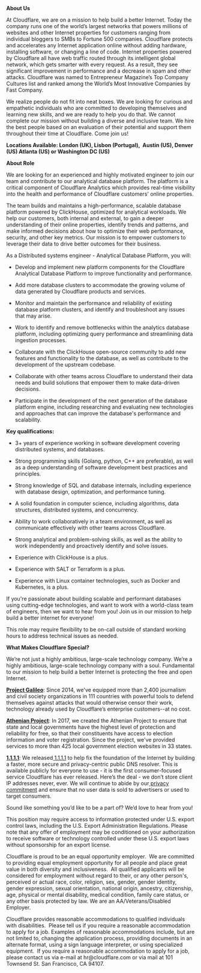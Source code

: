 <div class="content-intro">
	<div><strong>About Us</strong></div>
	<div>
		<p>At Cloudflare, we are on a mission to help build a better Internet. Today the company runs one of the world’s largest networks that powers millions of websites and other Internet properties for customers ranging from individual bloggers to SMBs to Fortune 500 companies. Cloudflare protects and accelerates any Internet application online without adding hardware, installing software, or changing a line of code. Internet properties powered by Cloudflare all have web traffic routed through its intelligent global network, which gets smarter with every request. As a result, they see significant improvement in performance and a decrease in spam and other attacks. Cloudflare was named to Entrepreneur Magazine’s Top Company Cultures list and ranked among the World’s Most Innovative Companies by Fast Company.&nbsp;</p>
		<p><span style="font-weight: 400;">We realize people do not fit into neat boxes. We are looking for curious and empathetic individuals who are committed to developing themselves and learning new skills, and we are ready to help you do that. We cannot complete our mission without building a diverse and inclusive team. We hire the best people based on an evaluation of their potential and support them throughout their time at Cloudflare. Come join us!&nbsp;</span></p>
	</div>
</div>
<p><strong>Locations Available: London (UK), Lisbon (Portugal),&nbsp; Austin (US), Denver (US) Atlanta (US) or Washington DC (US)</strong></p>
<p><strong>About Role</strong></p>
<p><span style="font-weight: 400;">We are looking for an experienced and highly motivated engineer to join our team and contribute to our analytical database platform. The platform is a critical component of Cloudflare Analytics which provides real-time visibility into the health and performance of Cloudflare customers' online properties.</span></p>
<p><span style="font-weight: 400;">The team builds and maintains a high-performance, scalable database platform powered by ClickHouse, optimized for analytical workloads. We help our customers, both internal and external, to gain a deeper understanding of their online properties, identify trends and patterns, and make informed decisions about how to optimize their web performance, security, and other key metrics. Our mission is to empower customers to leverage their data to drive better outcomes for their business.</span></p>
<p><span style="font-weight: 400;">As a Distributed systems engineer - Analytical Database Platform, you will:</span></p>
<ul>
	<li style="font-weight: 400;">
		<p><span style="font-weight: 400;">Develop and implement new platform components for the Cloudflare Analytical Database Platform to improve functionality and performance.</span></p>
	</li>
	<li style="font-weight: 400;">
		<p><span style="font-weight: 400;">Add more database clusters to accommodate the growing volume of data generated by Cloudflare products and services.</span></p>
	</li>
	<li style="font-weight: 400;">
		<p><span style="font-weight: 400;">Monitor and maintain the performance and reliability of existing database platform clusters, and identify and troubleshoot any issues that may arise.</span></p>
	</li>
	<li style="font-weight: 400;">
		<p><span style="font-weight: 400;">Work to identify and remove bottlenecks within the analytics database platform, including optimizing query performance and streamlining data ingestion processes.</span></p>
	</li>
	<li style="font-weight: 400;">
		<p><span style="font-weight: 400;">Collaborate with the ClickHouse open-source community to add new features and functionality to the database, as well as contribute to the development of the upstream codebase.</span></p>
	</li>
	<li style="font-weight: 400;">
		<p><span style="font-weight: 400;">Collaborate with other teams across Cloudflare to understand their data needs and build solutions that empower them to make data-driven decisions.</span></p>
	</li>
	<li style="font-weight: 400;">
		<p><span style="font-weight: 400;">Participate in the development of the next generation of the database platform engine, including researching and evaluating new technologies and approaches that can improve the database's performance and scalability.</span></p>
	</li>
</ul>
<p><strong>Key qualifications:</strong></p>
<ul>
	<li style="font-weight: 400;">
		<p><span style="font-weight: 400;">3+ years of experience working in software development covering distributed systems, and databases.</span></p>
	</li>
	<li style="font-weight: 400;">
		<p><span style="font-weight: 400;">Strong programming skills (Golang, python, C++ are preferable), as well as a deep understanding of software development best practices and principles.</span></p>
	</li>
	<li style="font-weight: 400;">
		<p><span style="font-weight: 400;">Strong knowledge of SQL and database internals, including experience with database design, optimization, and performance tuning.</span></p>
	</li>
	<li style="font-weight: 400;">
		<p><span style="font-weight: 400;">A solid foundation in computer science, including algorithms, data structures, distributed systems, and concurrency.</span></p>
	</li>
	<li style="font-weight: 400;">
		<p><span style="font-weight: 400;">Ability to work collaboratively in a team environment, as well as communicate effectively with other teams across Cloudflare.</span></p>
	</li>
	<li style="font-weight: 400;">
		<p><span style="font-weight: 400;">Strong analytical and problem-solving skills, as well as the ability to work independently and proactively identify and solve issues.</span></p>
	</li>
	<li style="font-weight: 400;">
		<p><span style="font-weight: 400;">Experience with ClickHouse is a plus.</span></p>
	</li>
	<li style="font-weight: 400;">
		<p><span style="font-weight: 400;">Experience with SALT or Terraform is a plus.</span></p>
	</li>
	<li style="font-weight: 400;">
		<p><span style="font-weight: 400;">Experience with Linux container technologies, such as Docker and Kubernetes, is a plus.</span></p>
	</li>
</ul>
<p><span style="font-weight: 400;">If you're passionate about building scalable and performant databases using cutting-edge technologies, and want to work with a world-class team of engineers, then we want to hear from you! Join us in our mission to help build a better internet for everyone!</span></p>
<p>This role may require flexibility to be on-call outside of standard working hours to address technical issues as needed.</p>
<div class="content-conclusion">
	<p><strong>What Makes Cloudflare Special?</strong></p>
	<p><span style="font-weight: 400;">We’re not just a highly ambitious, large-scale technology company. We’re a highly ambitious, large-scale technology company with a soul. Fundamental to our mission to help build a better Internet is protecting the free and open Internet.</span></p>
	<p><a href="https://blog.cloudflare.com/protecting-free-expression-online/"><strong>Project Galileo</strong></a><span style="font-weight: 400;">: Since 2014, we've equipped more than 2,400 journalism and civil society organizations in 111 countries with powerful tools to defend themselves against attacks that would otherwise censor their work, technology already used by Cloudflare’s enterprise customers--at no cost.</span></p>
	<p><strong><a href="https://www.cloudflare.com/athenian/">Athenian Project</a></strong><span style="font-weight: 400;">: In 2017, we created the Athenian Project to ensure that state and local governments have the highest level of protection and reliability for free, so that their constituents have access to election information and voter registration. Since the project, we've provided services to more than 425 local government election websites in 33 states.</span></p>
	<p><a href="https://1.1.1.1/"><strong>1.1.1.1</strong></a><span style="font-weight: 400;">: We released</span><a href="https://1.1.1.1/"> <span style="font-weight: 400;">1.1.1.1</span></a><span style="font-weight: 400;"> to help fix the foundation of the Internet by building a faster, more secure and privacy-centric public DNS resolver. This is available publicly for everyone to use - it is the first consumer-focused service Cloudflare has ever released. Here’s the deal - we don’t store client IP addresses never, ever. We will continue to abide by our</span><a href="https://developers.cloudflare.com/1.1.1.1/privacy/public-dns-resolver"> privacy commitment</a><span style="font-weight: 400;"> and ensure that no user data is sold to advertisers or used to target consumers.</span></p>
	<p><span style="font-weight: 400;">Sound like something you’d like to be a part of? We’d love to hear from you!</span></p>
	<p><span style="font-weight: 400;">This position may require access to information protected under U.S. export control laws, including the U.S. Export Administration Regulations. Please note that any offer of employment may be conditioned on your authorization to receive software or technology controlled under these U.S. export laws without sponsorship for an export license.</span></p>
	<p><span style="font-weight: 400;">Cloudflare is proud to be an equal opportunity employer. &nbsp;We are committed to providing equal employment opportunity for all people and place great value in both diversity and inclusiveness. &nbsp;All qualified applicants will be considered for employment without regard to their, or any other person's, perceived or actual</span> <span style="font-weight: 400;">race, color, religion, sex, gender, gender identity, gender expression, sexual orientation, national origin, ancestry, citizenship, age, physical or mental disability, medical condition, family care status, or any other basis protected by law. </span><span style="font-weight: 400;">We are an AA/Veterans/Disabled Employer.</span></p>
	<p><span style="font-weight: 400;">Cloudflare provides reasonable accommodations to qualified individuals with disabilities. &nbsp;Please tell us if you require a reasonable accommodation to apply for a job. Examples of reasonable accommodations include, but are not limited to, changing the application process, providing documents in an alternate format, using a sign language interpreter, or using specialized equipment. &nbsp;If you require a reasonable accommodation to apply for a job, please contact us via e-mail at </span><span style="font-weight: 400;">hr@cloudflare.com</span><span style="font-weight: 400;"> or via mail at 101 Townsend St. San Francisco, CA 94107.</span></p>
</div>